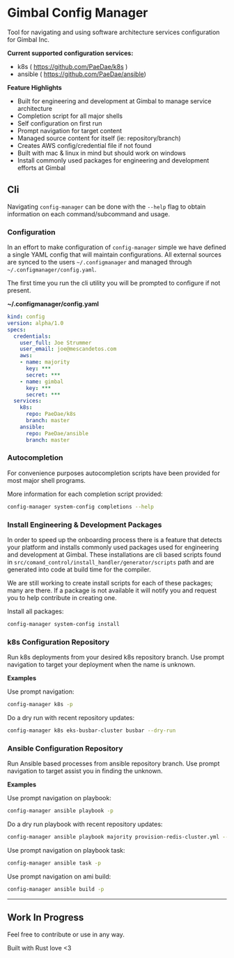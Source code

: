 # Gimbal Config Manager

Tool for navigating and using software architecture services configuration for Gimbal Inc.

**Current supported configuration services:**
- k8s ( https://github.com/PaeDae/k8s )
- ansible ( https://github.com/PaeDae/ansible)

**Feature Highlights**
- Built for engineering and development at Gimbal to manage service architecture
- Completion script for all major shells
- Self configuration on first run
- Prompt navigation for target content
- Managed source content for itself (ie: repository/branch)
- Creates AWS config/credential file if not found
- Built with mac & linux in mind but should work on windows
- Install commonly used packages for engineering and development efforts at Gimbal

## Cli

Navigating `config-manager` can be done with the `--help` flag to obtain information on each command/subcommand and usage.  

### Configuration

In an effort to make configuration of `config-manager` simple we have defined a single YAML config that will maintain configurations.  All external sources are synced to the users `~/.configmanager` and managed through `~/.configmanager/config.yaml`.  

The first time you run the cli utility you will be prompted to configure if not present.  

**~/.configmanager/config.yaml**  
```yaml
kind: config
version: alpha/1.0
specs:
  credentials:
    user_full: Joe Strummer
    user_email: joe@mescandetos.com
    aws:
    - name: majority
      key: ***
      secret: ***
    - name: gimbal
      key: ***
      secret: ***
  services:
    k8s:
      repo: PaeDae/k8s
      branch: master
    ansible:
      repo: PaeDae/ansible
      branch: master
```

### Autocompletion

For convenience purposes autocompletion scripts have been provided for most major shell programs.

More information for each completion script provided:
```bash
config-manager system-config completions --help
```


### Install Engineering & Development Packages

In order to speed up the onboarding process there is a feature that detects your platform and installs commonly used packages used for engineering and development at Gimbal.  These installations are cli based scripts found in `src/comand_control/install_handler/generator/scripts` path and are generated into code at build time for the compiler.

We are still working to create install scripts for each of these packages; many are there.  If a package is not available it will notify you and request you to help contribute in creating one.

Install all packages:
```bash
config-manager system-config install
```

### k8s Configuration Repository

Run k8s deployments from your desired k8s repository branch.  Use prompt navigation to target your deployment when the name is unknown.

**Examples**  

Use prompt navigation:  
```bash
config-manager k8s -p
```

Do a dry run with recent repository updates:  
```bash
config-manager k8s eks-busbar-cluster busbar --dry-run
```

### Ansible Configuration Repository

Run Ansible based processes from ansible repository branch.  Use prompt navigation to target assist you in finding the unknown.

**Examples**  

Use prompt navigation on playbook:  
```bash
config-manager ansible playbook -p
```

Do a dry run playbook with recent repository updates:  
```bash
config-manager ansible playbook majority provision-redis-cluster.yml --dry-run
```

Use prompt navigation on playbook task:  
```bash
config-manager ansible task -p
```

Use prompt navigation on ami build:  
```bash
config-manager ansible build -p
```

---

## Work In Progress
Feel free to contribute or use in any way.

Built with Rust love <3
